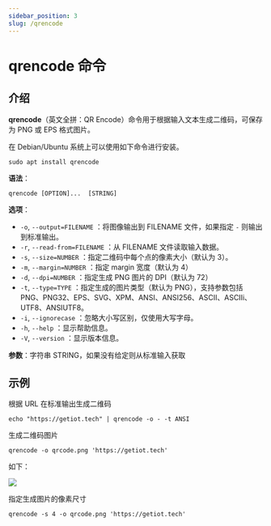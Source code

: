 ```yaml
---
sidebar_position: 3
slug: /qrencode
---
```


# qrencode 命令



## 介绍

**qrencode**（英文全拼：QR Encode）命令用于根据输入文本生成二维码，可保存为 PNG 或 EPS 格式图片。

在 Debian/Ubuntu 系统上可以使用如下命令进行安装。

```shell
sudo apt install qrencode
```

**语法**：

```shell
qrencode [OPTION]...  [STRING]
```

**选项**：

- `-o`, `--output=FILENAME` ：将图像输出到 FILENAME 文件，如果指定 `-` 则输出到标准输出。
- `-r`, `--read-from=FILENAME` ：从 FILENAME 文件读取输入数据。
- `-s`, `--size=NUMBER` ：指定二维码中每个点的像素大小（默认为 3）。
- `-m`, `--margin=NUMBER` ：指定 margin 宽度（默认为 4）
- `-d`, `--dpi=NUMBER` ：指定生成 PNG 图片的 DPI（默认为 72）
- `-t`, `--type=TYPE` ：指定生成的图片类型（默认为 PNG），支持参数包括 PNG、PNG32、EPS、SVG、XPM、ANSI、ANSI256、ASCII、ASCIIi、UTF8、ANSIUTF8。
- `-i`, `--ignorecase` ：忽略大小写区别，仅使用大写字母。
- `-h`, `--help` ：显示帮助信息。
- `-V`, `--version` ：显示版本信息。

**参数**：字符串 STRING，如果没有给定则从标准输入获取



## 示例

根据 URL 在标准输出生成二维码

```shell
echo "https://getiot.tech" | qrencode -o - -t ANSI
```

生成二维码图片

```shell
qrencode -o qrcode.png 'https://getiot.tech'
```

如下：

![](https://static.getiot.tech/qrcode.png#center)

指定生成图片的像素尺寸

```shell
qrencode -s 4 -o qrcode.png 'https://getiot.tech'
```

